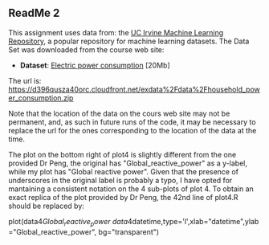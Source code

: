 ## ReadMe 2

This assignment uses data from:
the <a href="http://archive.ics.uci.edu/ml/">UC Irvine Machine
Learning Repository</a>, a popular repository for machine learning
datasets. The Data Set was downloaded from the course web site:

* <b>Dataset</b>: <a href="https://d396qusza40orc.cloudfront.net/exdata%2Fdata%2Fhousehold_power_consumption.zip">Electric power consumption</a> [20Mb]

The url is: https://d396qusza40orc.cloudfront.net/exdata%2Fdata%2Fhousehold_power_consumption.zip

Note that the location of the data on the cours web site may not be permanent, and, as such
in future runs of the code, it may be necessary to replace the url for the ones corresponding to
the location of the data at the time.

The plot on the bottom right of plot4 is slightly different from the one provided Dr Peng,
the original has "Global_reactive_power" as a y-label, while my plot has "Global reactive power".
Given that the presence of underscores in the original label is probably a typo, I have opted
for mantaining a consistent notation on the 4 sub-plots of plot 4. 
To obtain an exact replica of the plot provided by Dr Peng, the 42nd line of plot4.R should be replaced by:

plot(data4$Global_reactive_power~data4$datetime,type='l',xlab="datetime",ylab="Global_reactive_power", bg="transparent") 





